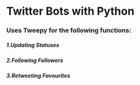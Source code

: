 # Twitter Bots with Python
### Uses Tweepy for the following functions:
##### 1.Updating Statuses
##### 2.Following Followers
##### 3.Retweeting Favourites

